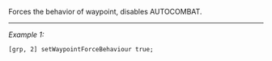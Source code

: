 Forces the behavior of waypoint, disables AUTOCOMBAT.


---
*Example 1:*
```sqf
[grp, 2] setWaypointForceBehaviour true;
```